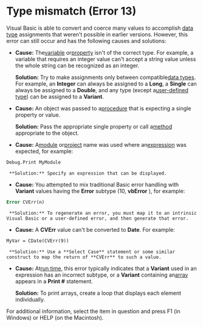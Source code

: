
# Type mismatch (Error 13)

Visual Basic is able to convert and coerce many values to accomplish [data type](b8bdf64f-5920-1ae9-16d0-b26d09524a30.md) assignments that weren't possible in earlier versions. However, this error can still occur and has the following causes and solutions:


-  **Cause:** The[variable](b8bdf64f-5920-1ae9-16d0-b26d09524a30.md) or[property](b8bdf64f-5920-1ae9-16d0-b26d09524a30.md) isn't of the correct type. For example, a variable that requires an integer value can't accept a string value unless the whole string can be recognized as an integer.
    
     **Solution:** Try to make assignments only between compatible[data types](b8bdf64f-5920-1ae9-16d0-b26d09524a30.md). For example, an  **Integer** can always be assigned to a **Long**, a **Single** can always be assigned to a **Double**, and any type (except a[user-defined type](b8bdf64f-5920-1ae9-16d0-b26d09524a30.md)) can be assigned to a  **Variant**.
    
-  **Cause:** An object was passed to a[procedure](b8bdf64f-5920-1ae9-16d0-b26d09524a30.md) that is expecting a single property or value.
    
     **Solution:** Pass the appropriate single property or call a[method](b8bdf64f-5920-1ae9-16d0-b26d09524a30.md) appropriate to the object.
    
-  **Cause:** A[module](b8bdf64f-5920-1ae9-16d0-b26d09524a30.md) or[project](b8bdf64f-5920-1ae9-16d0-b26d09524a30.md) name was used where an[expression](b8bdf64f-5920-1ae9-16d0-b26d09524a30.md) was expected, for example:
    
```vb
Debug.Print MyModule 
```


     **Solution:** Specify an expression that can be displayed.
    
-  **Cause:** You attempted to mix traditional Basic error handling with **Variant** values having the **Error** subtype (10, **vbError** ), for example:
    
```vb
Error CVErr(n) 
```


     **Solution:** To regenerate an error, you must map it to an intrinsic Visual Basic or a user-defined error, and then generate that error.
    
-  **Cause:** A **CVErr** value can't be converted to **Date**. For example:
    
```vb
MyVar = CDate(CVErr(9)) 
```


     **Solution:** Use a **Select Case** statement or some similar construct to map the return of **CVErr** to such a value.
    
-  **Cause:** At[run time](b8bdf64f-5920-1ae9-16d0-b26d09524a30.md), this error typically indicates that a  **Variant** used in an expression has an incorrect subtype, or a **Variant** containing an[array](b8bdf64f-5920-1ae9-16d0-b26d09524a30.md) appears in a **Print #** statement.
    
     **Solution:** To print arrays, create a loop that displays each element individually.
    



For additional information, select the item in question and press F1 (in Windows) or HELP (on the Macintosh).
